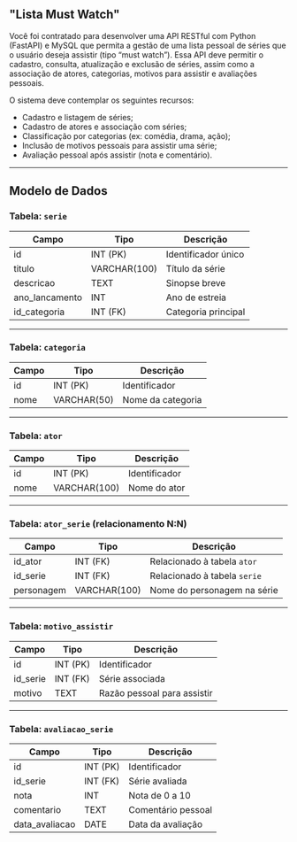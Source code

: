 

## **"Lista Must Watch"**

Você foi contratado para desenvolver uma API RESTful com Python (FastAPI) e MySQL que permita a gestão de uma lista pessoal de séries que o usuário deseja assistir (tipo “must watch”). Essa API deve permitir o cadastro, consulta, atualização e exclusão de séries, assim como a associação de atores, categorias, motivos para assistir e avaliações pessoais.

O sistema deve contemplar os seguintes recursos:

- Cadastro e listagem de séries;
- Cadastro de atores e associação com séries;
- Classificação por categorias (ex: comédia, drama, ação);
- Inclusão de motivos pessoais para assistir uma série;
- Avaliação pessoal após assistir (nota e comentário).

---

## **Modelo de Dados**

### **Tabela: `serie`**
| Campo         | Tipo           | Descrição                     |
|---------------|----------------|-------------------------------|
| id            | INT (PK)       | Identificador único           |
| titulo        | VARCHAR(100)   | Título da série               |
| descricao     | TEXT           | Sinopse breve                 |
| ano_lancamento| INT            | Ano de estreia                |
| id_categoria  | INT (FK)       | Categoria principal           |

---

### **Tabela: `categoria`**
| Campo      | Tipo         | Descrição                |
|------------|--------------|--------------------------|
| id         | INT (PK)     | Identificador            |
| nome       | VARCHAR(50)  | Nome da categoria        |

---

### **Tabela: `ator`**
| Campo    | Tipo         | Descrição                |
|----------|--------------|--------------------------|
| id       | INT (PK)     | Identificador            |
| nome     | VARCHAR(100) | Nome do ator             |

---

### **Tabela: `ator_serie`** (relacionamento N:N)
| Campo      | Tipo         | Descrição                            |
|------------|--------------|--------------------------------------|
| id_ator    | INT (FK)     | Relacionado à tabela `ator`          |
| id_serie   | INT (FK)     | Relacionado à tabela `serie`         |
| personagem | VARCHAR(100) | Nome do personagem na série          |

---

### **Tabela: `motivo_assistir`**
| Campo      | Tipo        | Descrição                            |
|------------|-------------|--------------------------------------|
| id         | INT (PK)    | Identificador                        |
| id_serie   | INT (FK)    | Série associada                      |
| motivo     | TEXT        | Razão pessoal para assistir          |

---

### **Tabela: `avaliacao_serie`**
| Campo       | Tipo        | Descrição                          |
|-------------|-------------|------------------------------------|
| id          | INT (PK)    | Identificador                      |
| id_serie    | INT (FK)    | Série avaliada                     |
| nota        | INT         | Nota de 0 a 10                     |
| comentario  | TEXT        | Comentário pessoal                 |
| data_avaliacao | DATE     | Data da avaliação                  |

